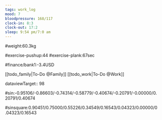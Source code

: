 ```yaml
---
tags: work_log
mood: 7
bloodpressure: 168/117
clock-in: 8:3
clock-out: 17:2
sleep: 9:54 pm/7:0 am
---
```


#weight:60.3kg

#exercise-pushup:44
#exercise-plank:67sec




#finance/bank1:-3.4USD

[[todo_family|To-Do @Family]]
[[todo_work|To-Do @Work]]



dataviewTarget:: 98

#sin:-0.95106/-0.86603/-0.74314/-0.58779/-0.40674/-0.20791/-0.00000/0.20791/0.40674

#sinsquare:0.90451/0.75000/0.55226/0.34549/0.16543/0.04323/0.00000/0.04323/0.16543

